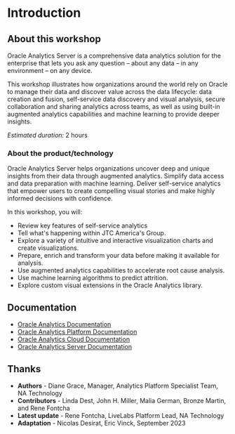 # Introduction

## About this workshop
Oracle Analytics Server is a comprehensive data analytics solution for the enterprise that lets you ask any question – about any data – in any environment – ​​on any device.

This workshop illustrates how organizations around the world rely on Oracle to manage their data and discover value across the data lifecycle: data creation and fusion, self-service data discovery and visual analysis, secure collaboration and sharing analytics across teams, as well as using built-in augmented analytics capabilities and machine learning to provide deeper insights.

*Estimated duration:* 2 hours

### About the product/technology
Oracle Analytics Server helps organizations uncover deep and unique insights from their data through augmented analytics. Simplify data access and data preparation with machine learning. Deliver self-service analytics that empower users to create compelling visual stories and make highly informed decisions with confidence.

 [](youtube:Dk9vLite0MA)

In this workshop, you will:

- Review key features of self-service analytics
- Tell what's happening within JTC America's Group.
- Explore a variety of intuitive and interactive visualization charts and create visualizations.
- Prepare, enrich and transform your data before making it available for analysis.
- Use augmented analytics capabilities to accelerate root cause analysis.
- Use machine learning algorithms to predict attrition.
- Explore custom visual extensions in the Oracle Analytics library.


## Documentation
* [Oracle Analytics Documentation](https://www.oracle.com/en/business-analytics/)
* [Oracle Analytics Platform Documentation](https://www.oracle.com/fr/business-analytics/analytics-platform/)
* [Oracle Analytics Cloud Documentation](https://docs.oracle.com/fr-fr/iaas/analytics-cloud/index.html)
* [Oracle Analytics Server Documentation](https://www.oracle.com/business-analytics/analytics-server.html)


## Thanks
* **Authors** - Diane Grace, Manager, Analytics Platform Specialist Team, NA Technology
* **Contributors** - Linda Dest, John H. Miller, Malia German, Bronze Martin, and Rene Fontcha
* **Latest update** - Rene Fontcha, LiveLabs Platform Lead, NA Technology
* **Adaptation** - Nicolas Desirat, Eric Vinck, September 2023